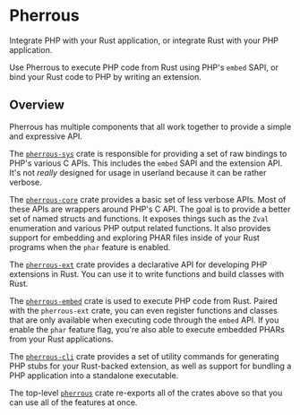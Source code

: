 # Pherrous

Integrate PHP with your Rust application, or integrate Rust with your PHP application.

Use Pherrous to execute PHP code from Rust using PHP's `embed` SAPI, or bind your Rust code to PHP by writing an extension.

## Overview

Pherrous has multiple components that all work together to provide a simple and expressive API. 

The [`pherrous-sys`](/crates/sys/) crate is responsible for providing a set of raw bindings to PHP's various C APIs. This includes the `embed` SAPI and the extension API. It's not _really_ designed for usage in userland because it can be rather verbose.

The [`pherrous-core`](/crates/core) crate provides a basic set of less verbose APIs. Most of these APIs are wrappers around PHP's C API. The goal is to provide a better set of named structs and functions. It exposes things such as the `Zval` enumeration and various PHP output related functions. It also provides support for embedding and exploring PHAR files inside of your Rust programs when the `phar` feature is enabled.

The [`pherrous-ext`](/crates/ext) crate provides a declarative API for developing PHP extensions in Rust. You can use it to write functions and build classes with Rust.

The [`pherrous-embed`](/crates/embed) crate is used to execute PHP code from Rust. Paired with the `pherrous-ext` crate, you can even register functions and classes that are only available when executing code through the `embed` API. If you enable the `phar` feature flag, you're also able to execute embedded PHARs from your Rust applications.

The [`pherrous-cli`](/crates/cli) crate provides a set of utility commands for generating PHP stubs for your Rust-backed extension, as well as support for bundling a PHP application into a standalone executable.

The top-level [`pherrous`](/src) crate re-exports all of the crates above so that you can use all of the features at once.